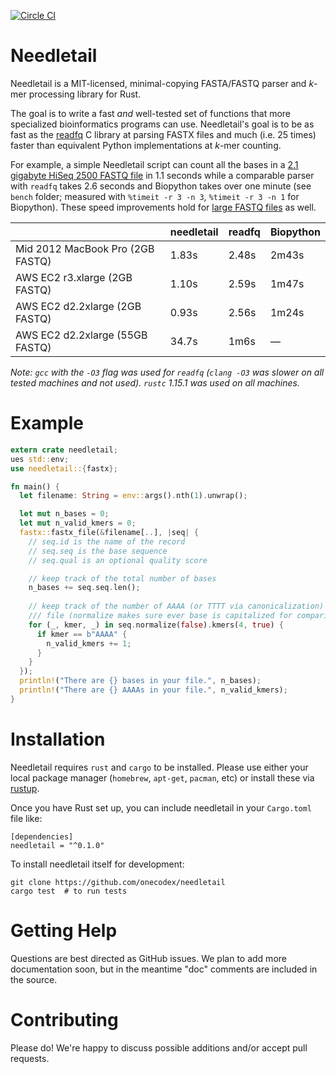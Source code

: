 [![Circle CI](https://circleci.com/gh/onecodex/needletail.svg?style=shield&circle-token=65c2b7d87452dba5e8e3e967133311af478632a4)](https://circleci.com/gh/onecodex/needletail)

# Needletail

Needletail is a MIT-licensed, minimal-copying FASTA/FASTQ parser and _k_-mer processing library for Rust.

The goal is to write a fast *and* well-tested set of functions that more specialized bioinformatics programs can use.
Needletail's goal is to be as fast as the [readfq](https://github.com/lh3/readfq) C library at parsing FASTX files and much (i.e. 25 times) faster than equivalent Python implementations at _k_-mer counting.

For example, a simple Needletail script can count all the bases in a [2.1 gigabyte HiSeq 2500 FASTQ file](https://trace.ncbi.nlm.nih.gov/Traces/sra/?run=SRR1749083) in 1.1 seconds while a comparable parser with `readfq` takes 2.6 seconds and Biopython takes over one minute (see `bench` folder; measured with `%timeit -r 3 -n 3`, `%timeit -r 3 -n 1` for Biopython). These speed improvements hold for [large FASTQ files](http://www.ebi.ac.uk/ena/data/view/ERX150470) as well.

|                            | needletail  | readfq  | Biopython  |
|----------------------------|---|---|---|
| Mid 2012 MacBook Pro (2GB FASTQ) | 1.83s   | 2.48s  | 2m43s   |
| AWS EC2 r3.xlarge (2GB FASTQ)    | 1.10s  | 2.59s  | 1m47s  |
| AWS EC2 d2.2xlarge (2GB FASTQ)   | 0.93s   | 2.56s  | 1m24s  |
| AWS EC2 d2.2xlarge (55GB FASTQ)   | 34.7s   | 1m6s  | &mdash;  |

_Note: `gcc` with the `-O3` flag was used for `readfq` (`clang -O3` was slower on all tested machines and not used). `rustc` 1.15.1 was used on all machines._

# Example

```rust
extern crate needletail;
ues std::env;
use needletail::{fastx};

fn main() {
  let filename: String = env::args().nth(1).unwrap();

  let mut n_bases = 0;
  let mut n_valid_kmers = 0;
  fastx::fastx_file(&filename[..], |seq| {
    // seq.id is the name of the record
    // seq.seq is the base sequence
    // seq.qual is an optional quality score

    // keep track of the total number of bases
    n_bases += seq.seq.len();
    
    // keep track of the number of AAAA (or TTTT via canonicalization) in the 
    /// file (normalize makes sure ever base is capitalized for comparison)
    for (_, kmer, _) in seq.normalize(false).kmers(4, true) {
      if kmer == b"AAAA" {
        n_valid_kmers += 1;
      }
    }
  });
  println!("There are {} bases in your file.", n_bases);
  println!("There are {} AAAAs in your file.", n_valid_kmers);
}
```

# Installation

Needletail requires `rust` and `cargo` to be installed.
Please use either your local package manager (`homebrew`, `apt-get`, `pacman`, etc) or install these via [rustup](https://www.rustup.rs/).

Once you have Rust set up, you can include needletail in your `Cargo.toml` file like:
```shell
[dependencies]
needletail = "^0.1.0"
```

To install needletail itself for development:
```shell
git clone https://github.com/onecodex/needletail
cargo test  # to run tests
```

# Getting Help

Questions are best directed as GitHub issues. We plan to add more documentation soon, but in the meantime "doc" comments are included in the source.

# Contributing

Please do! We're happy to discuss possible additions and/or accept pull requests.
